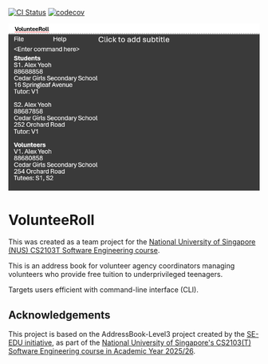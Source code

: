 [![CI Status](https://github.com/AY2526S1-CS2103T-F10-1/tp/workflows/Java%20CI/badge.svg)](https://github.com/AY2526S1-CS2103T-F10-1/tp/actions)
[![codecov](https://codecov.io/gh/AY2526S1-CS2103T-F10-1/tp/graph/badge.svg?token=M6H4TEEKPF)](https://codecov.io/gh/AY2526S1-CS2103T-F10-1/tp)

![Ui](docs/images/Ui.png)

# VolunteeRoll

This was created as a team project for the [National University of Singapore (NUS) CS2103T Software Engineering course](https://nus-cs2103-ay2526s1.github.io/website/index.html).

This is an address book for volunteer agency coordinators managing volunteers who provide free tuition to underprivileged teenagers.

Targets users efficient with command-line interface (CLI).

## Acknowledgements

This project is based on the AddressBook-Level3 project created by the [SE-EDU initiative](https://se-education.org), as part of the [National University of Singapore's CS2103(T) Software Engineering course in Academic Year 2025/26](https://nus-cs2103-ay2526s1.github.io/website/admin/tp-overview.html).
